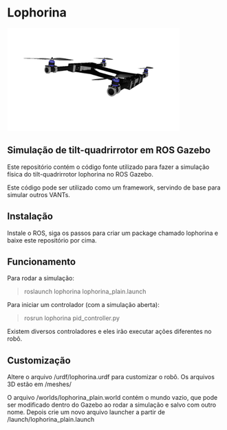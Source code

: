 # Lophorina

<img src="lophorina.png" width="400" />


## Simulação de tilt-quadrirrotor em ROS Gazebo

Este repositório contém o código fonte utilizado para fazer a simulação física do tilt-quadrirrotor lophorina no ROS Gazebo.

Este código pode ser utilizado como um framework, servindo de base para simular outros VANTs.

## Instalação

Instale o ROS, siga os passos para criar um package chamado lophorina e baixe este repositório por cima.

## Funcionamento

Para rodar a simulação:

> roslaunch lophorina lophorina_plain.launch

Para iniciar um controlador (com a simulação aberta):

> rosrun lophorina pid_controller.py

Existem diversos controladores e eles irão executar ações diferentes no robô.

## Customização

Altere o arquivo /urdf/lophorina.urdf para customizar o robô. Os arquivos 3D estão em /meshes/

O arquivo /worlds/lophorina_plain.world contém o mundo vazio, que pode ser modificado dentro do Gazebo ao rodar a simulação e salvo com outro nome. Depois crie um novo arquivo launcher a partir de /launch/lophorina_plain.launch
